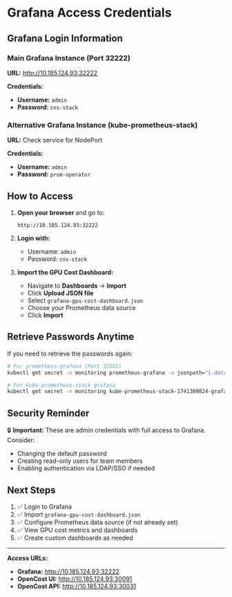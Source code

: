 # Grafana Access Credentials

## Grafana Login Information

### Main Grafana Instance (Port 32222)

**URL:** http://10.185.124.93:32222

**Credentials:**
- **Username:** `admin`
- **Password:** `cns-stack`

### Alternative Grafana Instance (kube-prometheus-stack)

**URL:** Check service for NodePort

**Credentials:**
- **Username:** `admin`
- **Password:** `prom-operator`

## How to Access

1. **Open your browser** and go to:
   ```
   http://10.185.124.93:32222
   ```

2. **Login with:**
   - Username: `admin`
   - Password: `cns-stack`

3. **Import the GPU Cost Dashboard:**
   - Navigate to **Dashboards** → **Import**
   - Click **Upload JSON file**
   - Select `grafana-gpu-cost-dashboard.json`
   - Choose your Prometheus data source
   - Click **Import**

## Retrieve Passwords Anytime

If you need to retrieve the passwords again:

```bash
# For prometheus-grafana (Port 32222)
kubectl get secret -n monitoring prometheus-grafana -o jsonpath="{.data.admin-password}" | base64 --decode && echo

# For kube-prometheus-stack grafana
kubectl get secret -n monitoring kube-prometheus-stack-1741309824-grafana -o jsonpath="{.data.admin-password}" | base64 --decode && echo
```

## Security Reminder

🔒 **Important:** These are admin credentials with full access to Grafana. Consider:
- Changing the default password
- Creating read-only users for team members
- Enabling authentication via LDAP/SSO if needed

## Next Steps

1. ✅ Login to Grafana
2. ✅ Import `grafana-gpu-cost-dashboard.json`
3. ✅ Configure Prometheus data source (if not already set)
4. ✅ View GPU cost metrics and dashboards
5. ✅ Create custom dashboards as needed

---

**Access URLs:**
- **Grafana:** http://10.185.124.93:32222
- **OpenCost UI:** http://10.185.124.93:30091
- **OpenCost API:** http://10.185.124.93:30031

